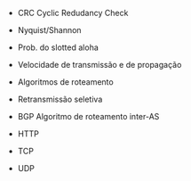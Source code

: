 - CRC
Cyclic Redudancy Check

- Nyquist/Shannon
- Prob. do slotted aloha
- Velocidade de transmissão e de propagação
- Algoritmos de roteamento
- Retransmissão seletiva
- BGP 
Algoritmo de roteamento inter-AS

- HTTP
- TCP
- UDP